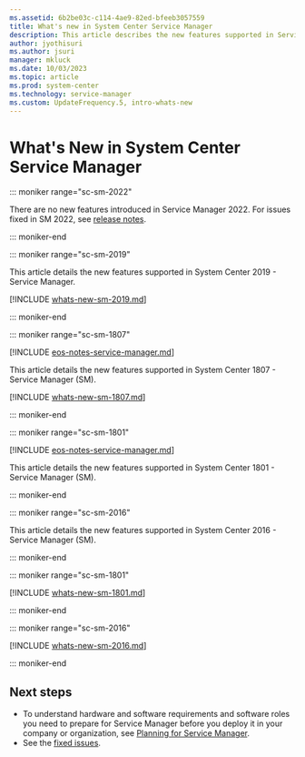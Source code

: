 ```yaml
---
ms.assetid: 6b2be03c-c114-4ae9-82ed-bfeeb3057559
title: What's new in System Center Service Manager
description: This article describes the new features supported in Service Manager
author: jyothisuri
ms.author: jsuri
manager: mkluck
ms.date: 10/03/2023
ms.topic: article
ms.prod: system-center
ms.technology: service-manager
ms.custom: UpdateFrequency.5, intro-whats-new
---
```



# What's New in System Center Service Manager

::: moniker range="sc-sm-2022"

There are no new features introduced in Service Manager 2022. For issues fixed in SM 2022, see [release notes](release-notes-sm.md).

::: moniker-end

::: moniker range="sc-sm-2019"

This article details the new features supported in System Center 2019 - Service Manager.  

[!INCLUDE [whats-new-sm-2019.md](../includes/whats-new-sm-2019.md)]

::: moniker-end

::: moniker range="sc-sm-1807"

[!INCLUDE [eos-notes-service-manager.md](../includes/eos-notes-service-manager.md)]

This article details the new features supported in System Center 1807 - Service Manager (SM).

[!INCLUDE [whats-new-sm-1807.md](../includes/whats-new-sm-1807.md)]

::: moniker-end

::: moniker range="sc-sm-1801"

[!INCLUDE [eos-notes-service-manager.md](../includes/eos-notes-service-manager.md)]

This article details the new features supported in System Center 1801 - Service Manager (SM).

::: moniker-end

::: moniker range="sc-sm-2016"

This article details the new features supported in System Center 2016 - Service Manager (SM).

::: moniker-end

::: moniker range="sc-sm-1801"

[!INCLUDE [whats-new-sm-1801.md](../includes/whats-new-sm-1801.md)]

::: moniker-end

::: moniker range="sc-sm-2016"

[!INCLUDE [whats-new-sm-2016.md](../includes/whats-new-sm-2016.md)]

::: moniker-end

## Next steps

- To understand hardware and software requirements and software roles you need to prepare for Service Manager before you deploy it in your company or organization, see [Planning for Service Manager](../scsm/plan-sm.md).
- See the [fixed issues](release-notes-sm.md).
